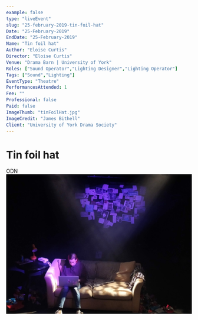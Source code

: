 ```yaml
---
example: false
type: "liveEvent"
slug: "25-february-2019-tin-foil-hat"
Date: "25-February-2019"
EndDate: "25-February-2019"
Name: "Tin foil hat"
Author: "Eloise Curtis"
Director: "Eloise Curtis"
Venue: "Drama Barn | University of York"
Roles: ["Sound Operator","Lighting Designer","Lighting Operator"]
Tags: ["Sound","Lighting"]
EventType: "Theatre"
PerformancesAttended: 1
Fee: ""
Professional: false
Paid: false
ImageThumb: "tinFoilHat.jpg"
ImageCredit: "James Bithell"
Client: "University of York Drama Society"
---
```


# Tin foil hat

ODN
![Image by James Bithell](./images/tinFoilHat.jpg)